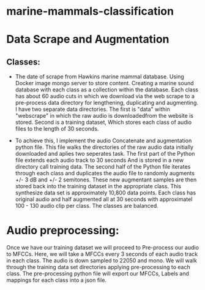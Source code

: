 # marine-mammals-classification



# Data Scrape and Augmentation

## Classes: 


* The date of scrape from Hawkins marine mammal database. Using Docker image mongo server to store content. Creating a marine sound database with each class as a collection within the database. Each class has about 60 audio cuts in which we download via the web scrape to a pre-process data directory for lengthening, duplicating and augmenting. I have two separate data directories. The first is "data" within "webscrape" in which the raw audio is downloadedfrom the website is stored. Second is a training dataset, Which stores each class of audio files to the length of 30 seconds. 

* To achieve this, I implement the audio Concatenate and augmentation python file. This file walks the directories of the raw audio data initially downloaded and aplies two seperates task. The first part of the Python file extends each audio track to 30 seconds And is stored in a new directory call training data. The second half of the Python file iterates through each class and duplicates the audio file to randomly augments +/- 3 dB and +/- 2 semitones. These new augmentant samples are then stored back into the training dataset in the appropriate class. This synthesize data set is approximately 10,800 data points. Each class has original audio and half augmented all at 30 seconds with approximatel 100 - 130 audio clip per class. The classes are balanced. 



# Audio preprocessing:


Once we have our training dataset we will proceed to Pre-process our audio to MFCCs. Here, we will take a MFCCs every 3 seconds of each audio track in each class. The audio is down sampled to 22050 and mono. We will walk through the training data set directories applying pre-processing to each class. The pre-processing python file will export our MFCCs, Labels and mappings for each class into a json file. 